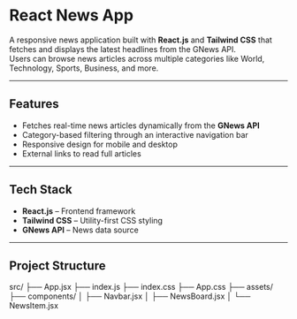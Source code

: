 # React News App

A responsive news application built with **React.js** and **Tailwind CSS** that fetches and displays the latest headlines from the GNews API.  
Users can browse news articles across multiple categories like World, Technology, Sports, Business, and more.

---

## Features

- Fetches real-time news articles dynamically from the **GNews API**
- Category-based filtering through an interactive navigation bar
- Responsive design for mobile and desktop
- External links to read full articles

---

## Tech Stack

- **React.js** – Frontend framework
- **Tailwind CSS** – Utility-first CSS styling
- **GNews API** – News data source

---

## Project Structure

src/
├── App.jsx
├── index.js
├── index.css
├── App.css
├── assets/
├── components/
│   ├── Navbar.jsx
│   ├── NewsBoard.jsx
│   └── NewsItem.jsx

